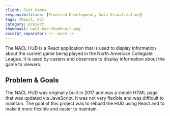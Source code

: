 ```yaml
---
client: Riot Games
responsibilities: [Frontend Development, Data Visualization]
tags: [React, D3]
category: project
thumbnail: nacl-hud-thumbnail.png
excerpt_separator: <!--more-->
---
```


The NACL HUD is a React application that is used to display information about the current game being played in the North American Collegiate League. It is used by casters and observers to display information about the game to viewers.

<!--more-->

## Problem & Goals

The NACL HUD was originally built in 2017 and was a simple HTML page that was updated via JavaScript. It was not very flexible and was difficult to maintain. The goal of this project was to rebuild the HUD using React and to make it more flexible and easier to maintain.
